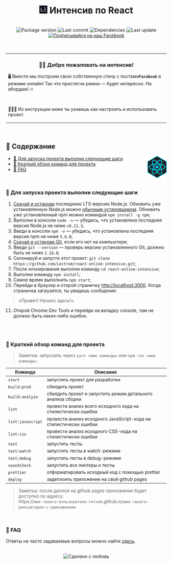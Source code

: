 <h1 align="center">
<a href="https://lectrum.io" target="_blank" rel="noopener noreferrer"> <img src="./static/favicon/favicon-woodsmoke.svg" alt="Lectrum favicon" width="25" /></a> Интенсив по React</h1>

<br>

<div align="center">
  <!-- Package version -->
    <img src="https://img.shields.io/github/package-json/v/lectrum/react-online-intensive.svg?longCache=true&style=flat-square"
      alt="Package version" />
  <!-- Last commit -->
    <img src="https://img.shields.io/github/last-commit/lectrum/react-online-intensive.svg?longCache=true&style=flat-square"
      alt="Last commit" />
  <!-- Dependencies -->
    <img src="https://img.shields.io/david/lectrum/react-online-intensive.svg"
      alt="Dependencies" />
  <!-- Contributors welcome -->
    <img src="https://img.shields.io/badge/contributions-welcome-orange.svg?longCache=true&style=flat-square"
      alt="Last update" />
</div>
<div align="center">
  <!-- Наш Facebook -->
    <a href="https://www.facebook.com/lectrum">
        <img src="https://img.shields.io/badge/%D0%9F%D0%BE%D0%B4%D0%BF%D0%B8%D1%81%D1%8B%D0%B2%D0%B0%D0%B9%D1%81%D1%8F%20%D0%BD%D0%B0%20%D0%BD%D0%B0%D1%88-Facebook-blue.svg?longCache=true&style=for-the-badge&link=https://www.facebook.com/lectrum"
        alt="Подписывайся на наш Facebook" />
    </a>
</div>

<br>
<br>

<table align="center">
    <tbody>
        <tr>
            <td>
                <h3 align="center">👋🏼 Добро пожаловать на интенсив!</h3>
                <p>
                    🖥&nbsp;Вместе мы построим свою собственную стену с постами<b><code>Facebook</code></b> в режиме онлайн!
                    Так что пристегни ремни — будет интересно. На абордаж! 🔥
                </p>
                <br>
                <p>👨🏽‍🔬&nbsp;Из инструкции ниже ты узнаешь как настроить и использовать проект.</p>
            </td>
        </tr>
    <tbody>
</table>

<br>

## 📜 Содержание

<img align="right" width="60" src="./static/logos/React.png">

-   [🚀 Для запуска проекта выполни следующие шаги](#-Для-запуска-проекта-выполни-следующие-шаги)
-   [🤖 Краткий обзор команд для проекта](#-Краткий-обзор-команд-для-проекта)
-   [🤔 FAQ](#-faq)

<br>

### 🚀 Для запуска проекта выполни следующие шаги

1.  [Скачай и установи](https://nodejs.org/en/) последнюю LTS-версию Node.js. Обновить уже установленную Node.js можно [обычным установщиком](https://nodejs.org/en/). Обновить уже установленный npm можно командой `npm install -g npm`;
2.  Выполни в консоли `node -v` — убедись, что установлена последняя версия Node.js не ниже `v8.11.3`;
3.  Введи в консоли `npm -v` — убедись, что установлена последняя версия npm не ниже `5.6.0`;
4.  [Скачай и установи Git](https://git-scm.com/downloads), если его нет на компьютере;
5.  Введи `git --version` — проверь версию установленного Git, должно быть не ниже `2.18.0`;
6.  Склонируй и запусти этот проект: `git clone https://github.com/Lectrum/react-online-intensive.git`;
7.  После клонирования выполни команду `cd react-online-intensive`;
8.  Выполни команду `npm install`;
9.  Самое время выполнить `npm start`;
10. Перейди в браузер и открой страничку [http://localhost:3000](http://localhost:3000/). Когда страничка загрузится, ты увидишь сообщение:

> «Привет! Начало здесь!».

11. Открой Chrome Dev Tools и перейди на вкладку console, там не должно быть каких-либо ошибок.

<br>
<br>

### 🤖 Краткий обзор команд для проекта

> Заметка: запускать через `yarn «имя команды»` или `npm run «имя команды»`.

| Команда           | Описание                                                          |
| ----------------- | ----------------------------------------------------------------- |
| `start`           | запустить проект для разработки                                   |
| `build:prod`      | сбилдить проект                                                   |
| `build:analyze`   | сбилдить проект и запустить режим детального анализа сборки       |
| `lint`            | провести анализ всего исходного кода на стилистически ошибки      |
| `lint:javascript` | провести анализ исходного JavaScript-кода на стилистически ошибки |
| `lint:css`        | провести анализ исходного CSS-кода на стилистически ошибки        |
| `test`            | запустить тесты                                                   |
| `test:watch`      | запустить тесты в watch-режиме                                    |
| `test:debug`      | запустить тесты в debug-режиме                                    |
| `soundcheck`      | запустить все линтеры и тесты                                     |
| `prettier`        | отформатировать исходный код с помощью prettier                   |
| `deploy`          | задеплоить приложение на свой github pages                        |

> Заметка: после деплоя на github pages приложение будет доступно по адресу:\
> https://`имя-твоего-пользователя-гитхаб`.github.io/`имя-твоего-репозитория-с-приложением`

<br>

### 🤔 FAQ

Ответы на часто задаваемые вопросы можно найти [здесь](https://github.com/Lectrum/FAQ#-faq).

<br>

<div align="center">
  <!-- Сделано с любовь -->
    <img src="https://img.shields.io/badge/%D0%A1%D0%B4%D0%B5%D0%BB%D0%B0%D0%BD%D0%BE%20%D1%81-%F0%9F%96%A4-red.svg?longCache=true&style=for-the-badge&colorA=000&colorB=fedcba"
      alt="Сделано с любовь" />
</div>

